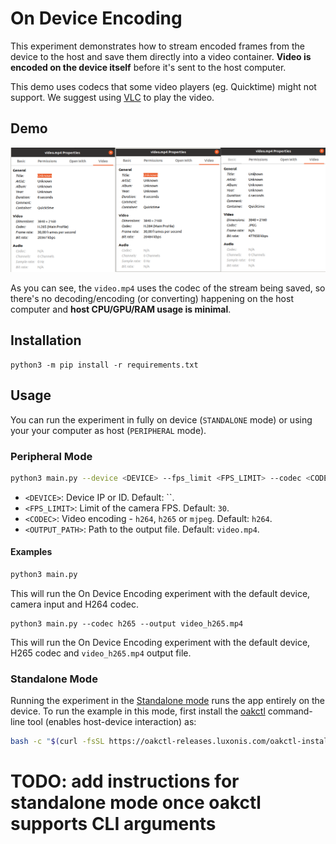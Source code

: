 # On Device Encoding

This experiment demonstrates how to stream encoded frames from the device to the host and save them directly into a video container. **Video is encoded on the device itself** before it's sent to the host computer.

This demo uses codecs that some video players (eg. Quicktime) might not support. We suggest using [VLC](https://www.videolan.org/vlc/) to play the video.

## Demo

![example](media/example.png)

As you can see, the `video.mp4` uses the codec of the stream being saved, so there's no decoding/encoding (or converting) happening on the host computer and **host CPU/GPU/RAM usage is minimal**.

## Installation

```
python3 -m pip install -r requirements.txt
```

## Usage

You can run the experiment in fully on device (`STANDALONE` mode) or using your your computer as host (`PERIPHERAL` mode).

### Peripheral Mode

```bash
python3 main.py --device <DEVICE> --fps_limit <FPS_LIMIT> --codec <CODEC> --output <OUTPUT_PATH>
```

- `<DEVICE>`: Device IP or ID. Default: \`\`.
- `<FPS_LIMIT>`: Limit of the camera FPS. Default: `30`.
- `<CODEC>`: Video encoding - `h264`, `h265` or `mjpeg`. Default: `h264`.
- `<OUTPUT_PATH>`: Path to the output file. Default: `video.mp4`.

#### Examples

```bash
python3 main.py
```

This will run the On Device Encoding experiment with the default device, camera input and H264 codec.

```
python3 main.py --codec h265 --output video_h265.mp4
```

This will run the On Device Encoding experiment with the default device, H265 codec and `video_h265.mp4` output file.

### Standalone Mode

Running the experiment in the [Standalone mode](https://rvc4.docs.luxonis.com/software/depthai/standalone/) runs the app entirely on the device.
To run the example in this mode, first install the [oakctl](https://rvc4.docs.luxonis.com/software/tools/oakctl/) command-line tool (enables host-device interaction) as:

```bash
bash -c "$(curl -fsSL https://oakctl-releases.luxonis.com/oakctl-installer.sh)"
```

# TODO: add instructions for standalone mode once oakctl supports CLI arguments
